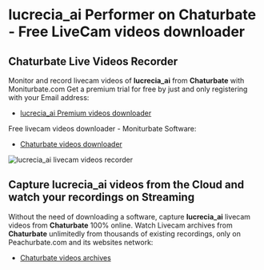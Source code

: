 # lucrecia_ai Performer on Chaturbate - Free LiveCam videos downloader

## Chaturbate Live Videos Recorder

Monitor and record livecam videos of **lucrecia_ai** from **Chaturbate** with Moniturbate.com
Get a premium trial for free by just and only registering with your Email address:
* [lucrecia_ai Premium videos downloader](https://moniturbate.com/request-demo-licence-key.html)

Free livecam videos downloader - Moniturbate Software:
* [Chaturbate videos downloader](https://moniturbate.com/moniturbate-download-software.html)

![lucrecia_ai livecam videos recorder](https://peachurnet.com/templates/moniturbate-software.png)


## Capture lucrecia_ai videos from the Cloud and watch your recordings on Streaming

Without the need of downloading a software, capture **lucrecia_ai** livecam videos from **Chaturbate** 100% online.
Watch Livecam archives from **Chaturbate** unlimitedly from thousands of existing recordings, only on Peachurbate.com and its websites network:
* [Chaturbate videos archives](https://peachurnet.com/)